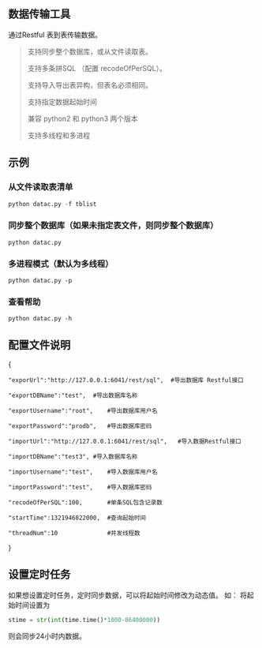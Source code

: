 ## 数据传输工具
通过Restful 表到表传输数据。

> 支持同步整个数据库，或从文件读取表。
> 
> 支持多条拼SQL （配置 recodeOfPerSQL）。
> 
> 支持导入导出表异构，但表名必须相同。
> 
> 支持指定数据起始时间
> 
> 兼容 python2 和 python3 两个版本
> 
> 支持多线程和多进程

## 示例
### 从文件读取表清单
```python
python datac.py -f tblist
```
### 同步整个数据库（如果未指定表文件，则同步整个数据库）
```shell
python datac.py
```

### 多进程模式（默认为多线程）
```shell
python datac.py -p 
```
### 查看帮助
```shell
python datac.py -h
```


## 配置文件说明
{

    "exporUrl":"http://127.0.0.1:6041/rest/sql",  #导出数据库 Restful接口

    "exportDBName":"test",  #导出数据库名称

    "exportUsername":"root",    #导出数据库用户名

    "exportPassword":"prodb",   #导出数据库密码

    "importUrl":"http://127.0.0.1:6041/rest/sql",   #导入数据Restful接口

    "importDBName":"test3", #导入数据库名称

    "importUsername":"test",    #导入数据库用户名

    "importPassword":"test",    #导入数据库密码

    "recodeOfPerSQL":100,       #单条SQL包含记录数

    "startTime":1321946822000,  #查询起始时间

    "threadNum":10              #并发线程数
    
}



## 设置定时任务
如果想设置定时任务，定时同步数据，可以将起始时间修改为动态值。
如：
将起始时间设置为
```python
stime = str(int(time.time()*1000-86400000))
```
则会同步24小时内数据。